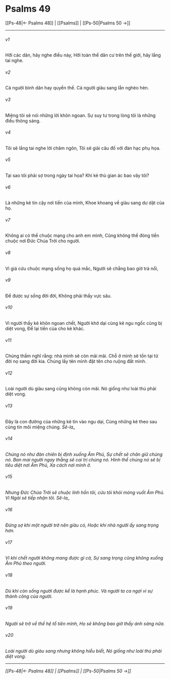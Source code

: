 # Psalms 49

[[Ps-48|← Psalms 48]] | [[Psalms]] | [[Ps-50|Psalms 50 →]]
***



###### v1 
Hỡi các dân, hãy nghe điều này, Hỡi toàn thể dân cư trên thế giới, hãy lắng tai nghe. 

###### v2 
Cả người bình dân hay quyền thế. Cả người giàu sang lẫn nghèo hèn. 

###### v3 
Miệng tôi sẽ nói những lời khôn ngoan. Sự suy tư trong lòng tôi là những điều thông sáng. 

###### v4 
Tôi sẽ lắng tai nghe lời châm ngôn, Tôi sẽ giải câu đố với đàn hạc phụ họa. 

###### v5 
Tại sao tôi phải sợ trong ngày tai họa? Khi kẻ thù gian ác bao vây tôi? 

###### v6 
Là những kẻ tin cậy nơi tiền của mình, Khoe khoang về giàu sang dư dật của họ. 

###### v7 
Không ai có thể chuộc mạng cho anh em mình, Cũng không thể đóng tiền chuộc nơi Đức Chúa Trời cho người. 

###### v8 
Vì giá cứu chuộc mạng sống họ quá mắc, Người sẽ chẳng bao giờ trả nổi, 

###### v9 
Để được sự sống đời đời, Không phải thấy vực sâu. 

###### v10 
Vì người thấy kẻ khôn ngoan chết, Người khờ dại cùng kẻ ngu ngốc cũng bị diệt vong, Để lại tiền của cho kẻ khác. 

###### v11 
Chúng thầm nghĩ rằng: nhà mình sẽ còn mãi mãi. Chỗ ở mình sẽ tồn tại từ đời nọ sang đời kia. Chúng lấy tên mình đặt tên cho ruộng đất mình. 

###### v12 
Loài người dù giàu sang cũng không còn mãi. Nó giống như loài thú phải diệt vong. 

###### v13 
Đây là con đường của những kẻ tin vào ngu dại, Cùng những kẻ theo sau cũng tin môi miệng chúng. <i class="selah">Sê-la_ 

###### v14 
Chúng nó như đàn chiên bị định xuống Âm Phủ, Sự chết sẽ chăn giữ chúng nó. Ban mai người ngay thẳng sẽ cai trị chúng nó. Hình thể chúng nó sẽ bị tiêu diệt nơi Âm Phủ, Xa cách nơi mình ở. 

###### v15 
Nhưng Đức Chúa Trời sẽ chuộc linh hồn tôi, cứu tôi khỏi móng vuốt Âm Phủ. Vì Ngài sẽ tiếp nhận tôi. <i class="selah">Sê-la_ 

###### v16 
Đừng sợ khi một người trở nên giàu có, Hoặc khi nhà người ấy sang trọng hơn. 

###### v17 
Vì khi chết người không mang được gì cả, Sự sang trọng cũng không xuống Âm Phủ theo người. 

###### v18 
Dù khi còn sống người được kể là hạnh phúc. Và người ta ca ngợi vì sự thành công của người. 

###### v19 
Người sẽ trở về thế hệ tổ tiên mình, Họ sẽ không bao giờ thấy ánh sáng nữa. 

###### v20 
Loài người dù giàu sang nhưng không hiểu biết, Nó giống như loài thú phải diệt vong.

***
[[Ps-48|← Psalms 48]] | [[Psalms]] | [[Ps-50|Psalms 50 →]]
